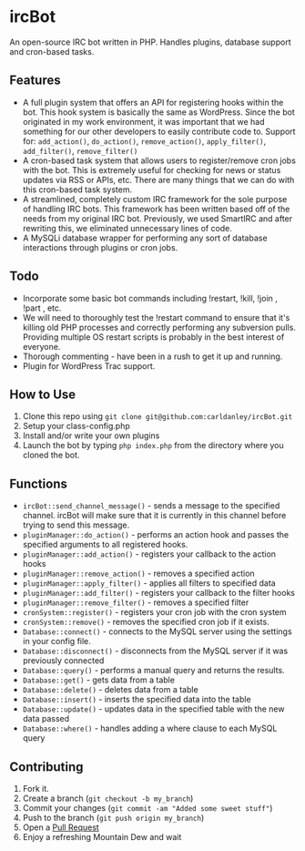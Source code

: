 ircBot
======

An open-source IRC bot written in PHP. Handles plugins, database support and cron-based tasks.

Features
--------

* A full plugin system that offers an API for registering hooks within the bot. This hook system is basically the same as WordPress. Since the bot originated in my work environment, it was important that we had something for our other developers to easily contribute code to. Support for: `add_action()`, `do_action()`, `remove_action()`, `apply_filter()`, `add_filter()`, `remove_filter()`
* A cron-based task system that allows users to register/remove cron jobs with the bot. This is extremely useful for checking for news or status updates via RSS or APIs, etc. There are many things that we can do with this cron-based task system.
* A streamlined, completely custom IRC framework for the sole purpose of handling IRC bots. This framework has been written based off of the needs from my original IRC bot. Previously, we used SmartIRC and after rewriting this, we eliminated unnecessary lines of code.
* A MySQLi database wrapper for performing any sort of database interactions through plugins or cron jobs.

Todo
----

* Incorporate some basic bot commands including !restart, !kill, !join <channel>, !part <channel>, etc.
* We will need to thoroughly test the !restart command to ensure that it's killing old PHP processes and correctly performing any subversion pulls. Providing multiple OS restart scripts is probably in the best interest of everyone.
* Thorough commenting - have been in a rush to get it up and running.
* Plugin for WordPress Trac support.

How to Use
----------

1. Clone this repo using `git clone git@github.com:carldanley/ircBot.git`
1. Setup your class-config.php
1. Install and/or write your own plugins
1. Launch the bot by typing `php index.php` from the directory where you cloned the bot.

Functions
----------

* `ircBot::send_channel_message()` - sends a message to the specified channel. ircBot will make sure that it is currently in this channel before trying to send this message.
* `pluginManager::do_action()` - performs an action hook and passes the specified arguments to all registered hooks.
* `pluginManager::add_action()` - registers your callback to the action hooks
* `pluginManager::remove_action()` - removes a specified action
* `pluginManager::apply_filter()` - applies all filters to specified data
* `pluginManager::add_filter()` - registers your callback to the filter hooks
* `pluginManager::remove_filter()` - removes a specified filter
* `cronSystem::register()` - registers your cron job with the cron system
* `cronSystem::remove()` - removes the specified cron job if it exists.
* `Database::connect()` - connects to the MySQL server using the settings in your config file.
* `Database::disconnect()` - disconnects from the MySQL server if it was previously connected
* `Database::query()` - performs a manual query and returns the results.
* `Database::get()` - gets data from a table
* `Database::delete()` - deletes data from a table
* `Database::insert()` - inserts the specified data into the table
* `Database::update()` - updates data in the specified table with the new data passed
* `Database::where()` - handles adding a where clause to each MySQL query


Contributing
------------

1. Fork it.
2. Create a branch (`git checkout -b my_branch`)
3. Commit your changes (`git commit -am "Added some sweet stuff"`)
4. Push to the branch (`git push origin my_branch`)
5. Open a [Pull Request][1]
6. Enjoy a refreshing Mountain Dew and wait

[1]: https://github.com/carldanley/ircBot/pulls
